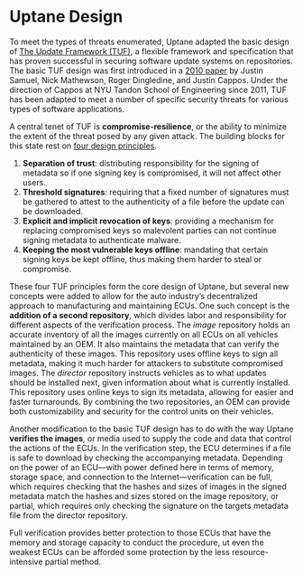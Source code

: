 # Uptane Design

To meet the types of threats enumerated, Uptane adapted the basic design of
[The Update Framework (TUF)](https://theupdateframework.github.io/overview.html ), a flexible 
framework and specification that has proven successful in securing software update
systems on repositories.  The basic TUF design was first introduced in 
a [2010 paper](https://ssl.engineering.nyu.edu/papers/samuel_tuf_ccs_2010.pdf) by 
Justin Samuel, Nick Mathewson, Roger Dingledine, and Justin Cappos. 
Under the direction of Cappos at NYU Tandon School of Engineering since 2011,
TUF has been adapted to meet a number of specific security threats for 
various types of software applications.

A central tenet of TUF is **compromise-resilience**, or the ability to minimize the
extent of the threat posed by any given attack. The building blocks for 
this state rest on [four design principles](https://theupdateframework.github.io/security.html ). 

1. **Separation of trust**: distributing responsibility for the signing of
metadata so if one signing key is compromised, it will not affect other users.
2. **Threshold signatures**: requiring that a fixed number of signatures must be
gathered to attest to the authenticity of a file before the update can be downloaded.
3. **Explicit and implicit revocation of keys**: providing a mechanism for replacing
compromised keys so malevolent parties can not continue signing metadata
to authenticate malware.
4. **Keeping the most vulnerable keys offline**: mandating that certain signing keys be
kept offline, thus making them harder to steal or compromise. 

These four TUF principles form the core design of Uptane, but several new concepts
were added to allow  for the auto industry’s decentralized approach to
manufacturing and maintaining ECUs. One such concept is the **addition of a 
second repository**, which divides labor and responsibility for different
aspects of the verification process. The *image* repository holds an
accurate inventory of all the images currently on all ECUs on all vehicles
maintained by an OEM. It also maintains the metadata that can verify the 
authenticity of these images. This repository uses offline keys to sign all
metadata, making it much harder for attackers to substitute compromised images.
The *director* repository instructs vehicles as to what updates should be
installed next, given information about what is currently installed. This
repository uses online keys to sign its metadata, allowing for easier 
and faster turnarounds. By combining the two repositories, 
an OEM can provide both customizability and security for the
control units on their vehicles.

Another modification to the basic TUF design has to do with the way
Uptane **verifies the  images**,  or media used to supply the code
and data that control the actions of the  ECUs. In the verification
step, the ECU determines if a file is safe to download by checking
the accompanying metadata. Depending on the power of an ECU—with
power defined here in terms of memory, storage space,
and connection to the Internet—verification can be full, which 
requires checking that the hashes and sizes of images in the
signed metadata match the hashes and sizes stored on the image
repository, or partial, which 
requires only checking the signature on the targets metadata 
file from the director repository. 

Full verification provides better protection to those ECUs that
have the memory and storage capacity to conduct the procedure, 
ut even the weakest ECUs can be afforded some protection
by the less resource-intensive partial method.


